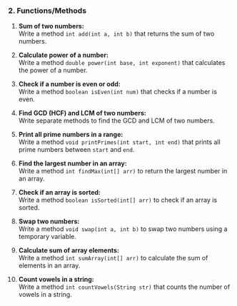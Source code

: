 
### **2. Functions/Methods**
1. **Sum of two numbers:**  
   Write a method `int add(int a, int b)` that returns the sum of two numbers.

2. **Calculate power of a number:**  
   Write a method `double power(int base, int exponent)` that calculates the power of a number.

3. **Check if a number is even or odd:**  
   Write a method `boolean isEven(int num)` that checks if a number is even.

4. **Find GCD (HCF) and LCM of two numbers:**  
   Write separate methods to find the GCD and LCM of two numbers.

5. **Print all prime numbers in a range:**  
   Write a method `void printPrimes(int start, int end)` that prints all prime numbers between `start` and `end`.

6. **Find the largest number in an array:**  
   Write a method `int findMax(int[] arr)` to return the largest number in an array.

7. **Check if an array is sorted:**  
   Write a method `boolean isSorted(int[] arr)` to check if an array is sorted.

8. **Swap two numbers:**  
   Write a method `void swap(int a, int b)` to swap two numbers using a temporary variable.

9. **Calculate sum of array elements:**  
   Write a method `int sumArray(int[] arr)` to calculate the sum of elements in an array.

10. **Count vowels in a string:**  
    Write a method `int countVowels(String str)` that counts the number of vowels in a string.
